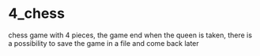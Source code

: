# 4_chess
chess game with 4 pieces, the game end when the queen is taken, there is a possibility to save the game in a file and come back later  
